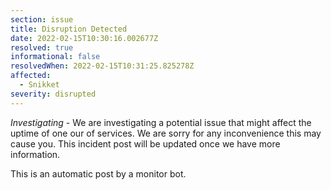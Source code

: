 ```yaml
---
section: issue
title: Disruption Detected
date: 2022-02-15T10:30:16.002677Z
resolved: true
informational: false
resolvedWhen: 2022-02-15T10:31:25.825278Z
affected:
  - Snikket
severity: disrupted
---
```

*Investigating* - We are investigating a potential issue that might affect the uptime of one our of services. We are sorry for any inconvenience this may cause you. This incident post will be updated once we have more information.

This is an automatic post by a monitor bot.
        